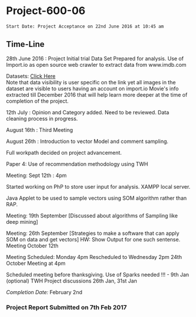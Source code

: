 # Project-600-06
`Start Date: Project Acceptance on 22nd June 2016 at 10:45 am `

## Time-Line 
<p>
28th June 2016 : Project Initial trial Data Set Prepared for analysis. Use of Import.io as open source web crawler to extract data from
www.imdb.com <br>

Datasets: <a href = "https://dash.import.io/8f0eb4f8-5c90-4468-8c92-c5fb258b2cf7">Click Here </a> <br>Note that data visibility is user specific on the link yet all images in the dataset are visible to users having an account on import.io 
Movie's info extracted till December 2016 that will help learn more deeper at the time of completion of the project. 

 12th July : Opinion and Category added. Need to be reviewed. Data cleaning process in progress.

 August 16th : Third Meeting

 August 26th : Introduction to vector Model and comment sampling.

 Full workpath decided on project advancement.

 Paper 4: Use of recommendation methodology using TWH

 Meeting: Sept 12th : 4pm

 Started working on PhP to store user input for analysis. XAMPP local server.

 Java Applet to be used to sample vectors using SOM algorithm rather than RAP.

 Meeting: 19th September [Discussed about algorithms of Sampling like deep mining]

 Meeting: 26th September [Strategies to make a software that can apply SOM on data and get vectors]
 HW: Show Output for one such sentense.
 Meeting October 12th

 Meeting Scheduled: Monday 4pm 
 Rescheduled to Wednesday 2pm
 24th October Meeting at 4pm

 Scheduled meeting before thanksgiving. 
 Use of Sparks needed !!! - 9th Jan (optional)
 TWH
 Project discussions 26th Jan, 31st Jan

</p>

<i>Completion Date: </i>February 2nd
### Project Report Submitted on 7th Feb 2017


